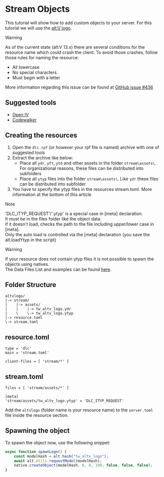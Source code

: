 ﻿# Stream Objects
This tutorial will show how to add custom objects to your server. For this tutorial we will use the [alt:V logo](https://github.com/altmp/altv-example-resources/tree/master/object-addon/stream/assets).

> [!WARNING]
> As of the current state (alt:V 13.x) there are several conditions for the resource name which could crash the client.
> To avoid those crashes, follow those rules for naming the resource:
> 
> - All lowercase
> - No special characters
> - Must begin with a letter
> 
> More information regarding this issue can be found at [GitHub issue #436](https://github.com/altmp/altv-issues/issues/436)

## Suggested tools
* [Open IV](https://openiv.com/)
* [Codewalker](https://www.gta5-mods.com/tools/codewalker-gtav-interactive-3d-map)

## Creating the resources
1. Open the `dlc.rpf` (or however your rpf file is named) archive with one of suggested tools
2. Extract the archive like below:
    * Place all `ydr`, `yft`, `ytd` and other assets in the folder `stream\assets\`. For organizational reasons, these files can be distributed into subfolders  
    * Place all `ytyp` files into the folder `stream\assets\`. Like `ydr` these files can be distributed into subfolder.
3. You have to specify the ytyp files in the resources stream.toml. More information at the bottom of this article

> [!NOTE]
> 'DLC_ITYP_REQUEST'/'.ytyp' is a special case in [meta] declaration.      
> It must be in the files folder like the object data.            
> if it doesn't load, checks the path to the file including upper/lower case in [meta].                     
> Only the auto load is controlled via the [meta] declaration (you save the alt.loadYtyp in the script)


> [!WARNING]
> If your resource does not contain ytyp files it is not possible to spawn the objects using natives.\
> The Data Files List and examples can be found [here](https://docs.altv.mp/gta/articles/references/data-files.html).

## **Folder Structure**
```
altvlogo/
|-> stream/
|    |-> assets/
|    |    |-> tw_altv_logo.ydr
|    \    \-> tw_altv_logo.ytyp
|-> resource.toml
\-> stream.toml
```

## **resource.toml**
```
type = 'dlc'
main = 'stream.toml'

client-files = [ 'stream/*' ]
```

## **stream.toml**
```
files = [ 'stream/assets/*' ]

[meta]
'stream/assets/tw_altv_logo.ytyp' = 'DLC_ITYP_REQUEST'
```

Add the `altvlogo` (folder name is your resource name) to the `server.toml` file inside the resource section.

## Spawning the object

To spawn the object now, use the following snippet:

```js
async function spawnLogo() {
    const modelHash = alt.hash("tw_altv_logo");
    await alt.Utils.requestModel(modelHash);
    native.createObject(modelHash, 0, 0, 100, false, false, false);
}
```
